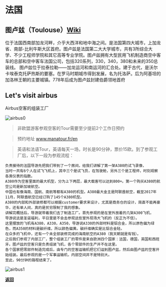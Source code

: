 # 法国

## 图卢兹（Toulouse）[Wiki](https://en.wikipedia.org/wiki/Toulouse) 

位于法国西南部加龙河畔，介乎大西洋和地中海之间。是法国第四大城市，上加龙省、南部-比利牛斯大区首府。图卢兹是法国第二大大学城市，共有3所综合大学、不少工程师学院和其它高等专业学院。图卢兹拥有大型民用飞机制造商空中客车的总部和空中客车法国公司，包括320系列，330，340，380和未来的350总装线。
图卢兹位于拉泰拉勒——加龙运河和南运河的汇合处。建于古代，是沃尔卡埃泰克托萨热斯的要塞。在罗马时期城市得到发展，名为托洛萨。后为阿基坦的加洛林王朝的主要城镇。778年后成为图卢兹封建伯爵领地首府

## Let's visit airbus
Airbus空客的组装工厂

![airbus0](http://www.manatour.fr/sites/manatour/files/logolva3d.jpg)

>非欧盟游客参观空客的Tour需要至少提前2个工作日预约

> 预约地址 www.manatour.fr/en

> 英语和法语Tour，英语每天一场，时长是90分钟，票价15欧。到了参观工厂后，以下一段为参观流程：


```
负责接待的法国导游先把我们带到了一个房间，给我们讲解了第一架A380的试飞录像，
当时一共有6个人在试飞飞机上，其中三个是试飞员，在驾驶舱，另外三个是工程师，时刻观察各类仪表的指数。
A380作为空客里面的最大机型，分为上下两层，最大载客可以达到800+。第一个购买A380的航空公司是新加坡航空。
中国也有像海南、国航、南航等都有A380的机型。A380最大金主是阿联酋航空，截至2017年11月，阿联酋航空已经订购了145个A380机型。
A380的内部和外部装修都可以根据customer要求来设计，尤其是商务仓的设计，简直不能再豪华，还有单人间，真的是贫穷限制了我的想象。
讲解完概括后，导游就带着我们去了制造工厂。首先参观的是在室外放着的几架A300飞机，
导游说这是圣诞福利，平日里是不会去参观这些室外现场大飞机的（反正为不信）。
这里摆放的飞机有A380，A330，A350，导游说A330的外部材料是铝合金，所以原色偏为绿色，而A350的材料是碳纤维，所以颜色偏黄。碳纤维确实是比铝合金轻。
在众多的飞机中，还有一个未全部装修完成的海南航空的A380（我天朝就是有钱）。
之后我们参观了内部工厂，整个组装工厂的零件是来自欧洲四个国家：法国，德国，英国和西班牙。图卢兹的空客只是负责组装飞机，各个零部件的生产并不在这里。
各个国家把零部件制造完成后，由专门的空客运输机把它们运到图卢兹，然后由图卢兹的空客开始组装。最后参观的是一个军事运输机，内部空间并不是特别大。
至此，90分钟的路程结束了。
```

![airbus1](https://blog.privatefly.com/wp-content/uploads/2015/10/Lets-visit-Airbus-Toulouse.jpg)


[**返回**](https://keeperlu.github.io/spm.html)
